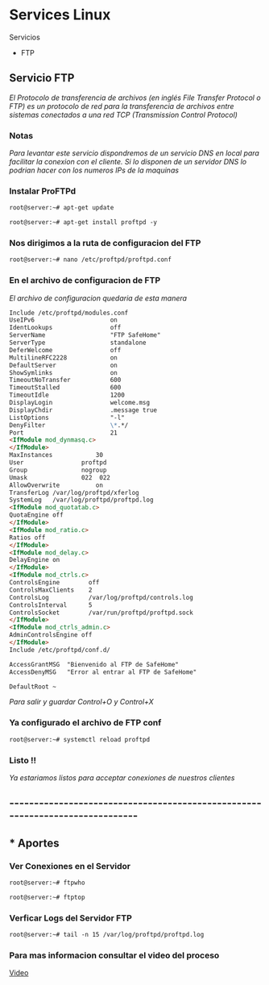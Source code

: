 # Services Linux

Servicios

* FTP

## Servicio FTP

_El Protocolo de transferencia de archivos (en inglés File Transfer Protocol o FTP) es un protocolo de red para la transferencia de archivos entre sistemas conectados a una red TCP (Transmission Control Protocol)_


### Notas

_Para levantar este servicio dispondremos de un servicio DNS en local para facilitar la conexion con el cliente. Si lo disponen de un servidor DNS lo podrian hacer con los numeros IPs de la maquinas_


### Instalar ProFTPd
```markdown
root@server:~# apt-get update

root@server:~# apt-get install proftpd -y
```
### Nos dirigimos a la ruta de configuracion del FTP

```markdown
root@server:~# nano /etc/proftpd/proftpd.conf
```

### En el archivo de configuracion de FTP

_El archivo de configuracion quedaria de esta manera_

```markdown
Include /etc/proftpd/modules.conf
UseIPv6				        on
IdentLookups			    off
ServerName			        "FTP SafeHome"
ServerType			        standalone
DeferWelcome			    off
MultilineRFC2228		    on
DefaultServer			    on
ShowSymlinks			    on
TimeoutNoTransfer		    600
TimeoutStalled			    600
TimeoutIdle			        1200
DisplayLogin                welcome.msg
DisplayChdir                .message true
ListOptions                 "-l"
DenyFilter			        \*.*/
Port				        21
<IfModule mod_dynmasq.c>
</IfModule>
MaxInstances			30
User				proftpd
Group				nogroup
Umask				022  022
AllowOverwrite			on
TransferLog /var/log/proftpd/xferlog
SystemLog   /var/log/proftpd/proftpd.log
<IfModule mod_quotatab.c>
QuotaEngine off
</IfModule>
<IfModule mod_ratio.c>
Ratios off
</IfModule>
<IfModule mod_delay.c>
DelayEngine on
</IfModule>
<IfModule mod_ctrls.c>
ControlsEngine        off
ControlsMaxClients    2
ControlsLog           /var/log/proftpd/controls.log
ControlsInterval      5
ControlsSocket        /var/run/proftpd/proftpd.sock
</IfModule>
<IfModule mod_ctrls_admin.c>
AdminControlsEngine off
</IfModule>
Include /etc/proftpd/conf.d/

AccessGrantMSG  "Bienvenido al FTP de SafeHome"
AccessDenyMSG   "Error al entrar al FTP de SafeHome"

DefaultRoot ~
```

_Para salir y guardar Control+O y Control+X_

### Ya configurado el archivo de FTP conf

```markdown
root@server:~# systemctl reload proftpd
```

### Listo !!

_Ya estariamos listos para acceptar conexiones de nuestros clientes_

## -----------------------------------------------------------------------------

## * Aportes  

### Ver Conexiones en el Servidor

```markdown
root@server:~# ftpwho

root@server:~# ftptop
```

### Verficar Logs del Servidor FTP
```markdown 
root@server:~# tail -n 15 /var/log/proftpd/proftpd.log
```

### Para mas informacion consultar el video del proceso

[Video](https://youtu.be/6lRS8G4Oo8w)